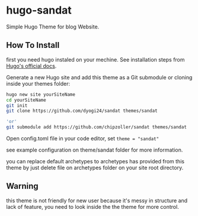 # hugo-sandat

Simple Hugo Theme for blog Website.

## How To Install

first you need hugo instaled on your mechine. See installation steps from [Hugo's official docs](https://gohugo.io/getting-started/installing/).

Generate a new Hugo site and add this theme as a Git submodule or cloning inside your themes folder:

```bash
hugo new site yourSiteName
cd yourSiteName
git init
git clone https://github.com/dyogi24/sandat themes/sandat

'or'
git submodule add https://github.com/chipzoller/sandat themes/sandat
```
Open config.toml file in your code editor, set `theme = "sandat"`

see example configuration on theme/sandat folder for more information.

you can replace default archetypes to archetypes has provided from this theme by just delete file on archetypes folder on your site root directory.

## Warning 

this theme is not friendly for new user because it's messy in structure and lack of feature, you need to look inside the the theme for more control.

